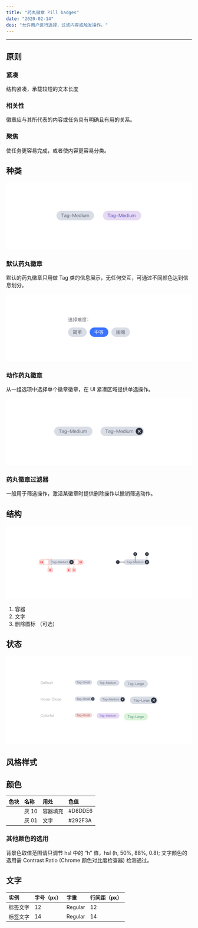 ```yaml
---
title: "药丸徽章 Pill badges"
date: "2020-02-14"
des: "允许用户进行选择，过滤内容或触发操作。"
---
```


---

## 原则

### 紧凑

结构紧凑，承载较短的文本长度

### 相关性

徽章应与其所代表的内容或任务具有明确且有用的关系。

### 聚焦

使任务更容易完成，或者使内容更容易分类。

## 种类

![pill-badges-1](./pill-badges-1.jpg)

### 默认药丸徽章

默认的药丸徽章只用做 Tag 类的信息展示，无任何交互，可通过不同颜色达到信息划分。

![pill-badges-2](./pill-badges-2.jpg)

### 动作药丸徽章

从一组选项中选择单个徽章徽章，在 UI 紧凑区域提供单选操作。

![pill-badges-3](./pill-badges-3.jpg)

### 药丸徽章过滤器

一般用于筛选操作，激活某徽章时提供删除操作以撤销筛选动作。

## 结构

![pill-badges-4](./pill-badges-4.jpg)

1. 容器
2. 文字
3. 删除图标 （可选）

## 状态

![pill-badges-5](./pill-badges-5.jpg)

## 风格样式

## 颜色

| 色块                                                                | 名称  | 用处     | 色值    |
| :------------------------------------------------------------------ | :---- | :------- | :------ |
| <span class="colorBlock" style="background-color: #D8DDE6;"></span> | 灰 10 | 容器填充 | #D8DDE6 |
| <span class="colorBlock" style="background-color: #292F3A;"></span> | 灰 01 | 文字     | #292F3A |

### 其他颜色的选用

背景色取值范围请只调节 hsl 中的 “h” 值，hsl (h, 50%, 88%, 0.8);
文字颜色的选用需 Contrast Ratio (Chrome 颜色对比度检查器) 检测通过。

## 文字

| 实例     | 字号（px） | 字重    | 行间距（px） |
| :------- | :--------- | :------ | :----------- |
| 标签文字 | 12         | Regular | 12           |
| 标签文字 | 14         | Regular | 14           |
